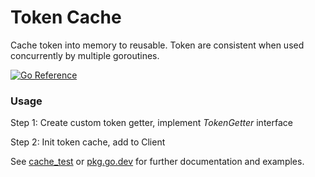 # Token Cache

Cache token into memory to reusable. Token are consistent when used concurrently by multiple goroutines.

[![Go Reference](https://pkg.go.dev/badge/github.com/hungdh0x5e/token-cache.svg)](https://pkg.go.dev/github.com/hungdh0x5e/token-cache)

### Usage

Step 1: Create custom token getter, implement *TokenGetter* interface

Step 2: Init token cache, add to Client

See [cache_test](cache_test.go) or [pkg.go.dev](https://pkg.go.dev/github.com/hungdh0x5e/token-cache) for further
documentation and examples.
